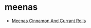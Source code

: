 # meenas

 * [Meenas Cinnamon And Currant Rolls](../../index/m/meenas-cinnamon-and-currant-rolls-14105.json)
